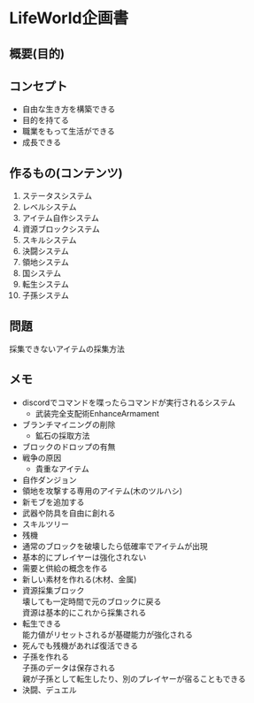 # LifeWorld企画書
## 概要(目的)
## コンセプト
- 自由な生き方を構築できる
- 目的を持てる
- 職業をもって生活ができる
- 成長できる

## 作るもの(コンテンツ)
1. ステータスシステム
1. レベルシステム
1. アイテム自作システム
1. 資源ブロックシステム
1. スキルシステム
1. 決闘システム
1. 領地システム
1. 国システム
1. 転生システム
1. 子孫システム

## 問題
採集できないアイテムの採集方法

## メモ
- discordでコマンドを喋ったらコマンドが実行されるシステム
  - 武装完全支配術EnhanceArmament
- ブランチマイニングの削除
  - 鉱石の採取方法
- ブロックのドロップの有無
- 戦争の原因
  - 貴重なアイテム
- 自作ダンジョン
- 領地を攻撃する専用のアイテム(木のツルハシ)
- 新モブを追加する
- 武器や防具を自由に創れる
- スキルツリー
- 残機
- 通常のブロックを破壊したら低確率でアイテムが出現
- 基本的にプレイヤーは強化されない
- 需要と供給の概念を作る
- 新しい素材を作れる(木材、金属)
- 資源採集ブロック<br>
  壊しても一定時間で元のブロックに戻る<br>
  資源は基本的にこれから採集される
- 転生できる<br>
  能力値がリセットされるが基礎能力が強化される
- 死んでも残機があれば復活できる
- 子孫を作れる<br>
  子孫のデータは保存される<br>
  親が子孫として転生したり、別のプレイヤーが宿ることもできる
- 決闘、デュエル